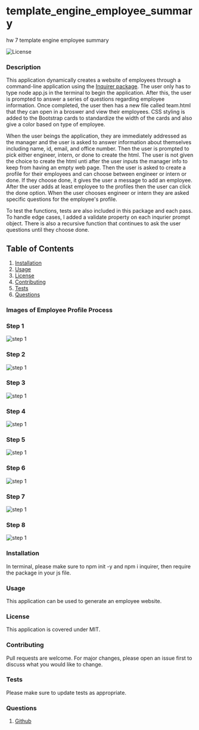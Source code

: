 # template_engine_employee_summary
hw 7 template engine employee summary 


![License](https://img.shields.io/badge/License-MIT-yellow.svg)

### Description
This application dynamically creates a website of employees through a command-line application using the [Inquirer package](https://www.npmjs.com/package/inquirer). The user only has to type node app.js in the terminal to begin the application. After this, the user is prompted to answer a series of questions regarding employee information. Once completed, the user then has a new file called team.html that they can open in a broswer and view their employees. CSS styling is added to the Bootstrap cards to standardize the width of the cards and also give a color based on type of employee. 

When the user beings the application, they are immediately addressed as the manager and the user is asked to answer information about themselves including name, id, email, and office number. Then the user is prompted to pick either engineer, intern, or done to create the html. The user is not given the choice to create the html unti after the user inputs the manager info to keep from having an empty web page. Then the user is asked to create a profile for their employees and can choose between engineer or intern or done. If they choose done, it gives the user a message to add an employee. After the user adds at least employee to the profiles then the user can click the done option. When the user chooses engineer or intern they are asked specific questions for the employee's profile. 

To test the functions, tests are also included in this package and each pass. To handle edge cases, I added a validate property on each inqurier prompt object. There is also a recursive function that continues to ask the user questions until they choose done. 

    
## Table of Contents
1. [Installation](#installation)
2. [Usage](#usage)
3. [License](#license)
4. [Contributing](#contributing)
5. [Tests](#tests)
6. [Questions](#questions)

### Images of Employee Profile Process

### Step 1

![step 1](assets/step1.png)

### Step 2

![step 1](assets/step2.png)

### Step 3

![step 1](assets/step3.png)

### Step 4

![step 1](assets/step4.png)

### Step 5

![step 1](assets/step5.png)

### Step 6

![step 1](assets/step6.png)

### Step 7

![step 1](assets/step7.png)

### Step 8

![step 1](assets/step8.png)


### Installation
In terminal, please make sure to npm init -y and npm i inquirer, then require the package in your js file. 

### Usage
This application can be used to generate an employee website. 

### License 

This application is covered under MIT.


### Contributing 
Pull requests are welcome. For major changes, please open an issue first to discuss what you would like to change.

### Tests
Please make sure to update tests as appropriate.


### Questions
1. [Github](https://github.com/nicoleremy95)
    
    